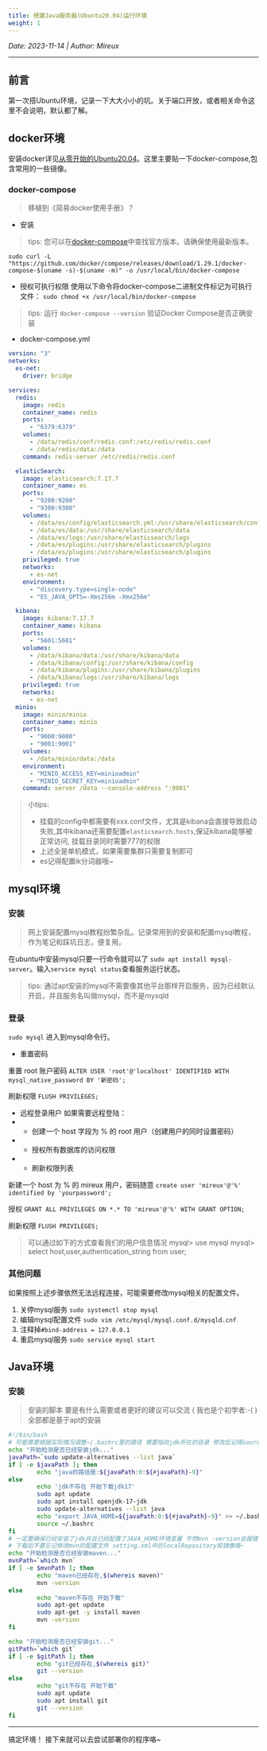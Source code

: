 ```yaml
---
title: 搭建Java服务器(Ubuntu20.04)运行环境
weight: 1
---
```


*Date: 2023-11-14 | Author: Mireux*
___

## 前言

第一次搭Ubuntu环境，记录一下大大小小的坑。关于端口开放，或者相关命令这里不会说明，默认都了解。

## docker环境

安装docker详见[从零开始的Ubuntu20.04](https://samomi0.github.io/docs/GetStartWithUbuntu/)。这里主要贴一下docker-compose,包含常用的一些镜像。
### docker-compose

> 移植到《简易docker使用手册》？

- 安装
>tips: 您可以在[docker-compose](https://github.com/docker/compose/releases)中查找官方版本。请确保使用最新版本。
```
sudo curl -L "https://github.com/docker/compose/releases/download/1.29.1/docker-compose-$(uname -s)-$(uname -m)" -o /usr/local/bin/docker-compose
```
- 授权可执行权限 
使用以下命令将docker-compose二进制文件标记为可执行文件：
`sudo chmod +x /usr/local/bin/docker-compose`
> tips: 运行 `docker-compose --version` 验证Docker Compose是否正确安装

- docker-compose.yml
``` yml
version: "3"
networks:
  es-net:
    driver: bridge

services:
  redis:
    image: redis
    container_name: redis
    ports:
      - "6379:6379"
    volumes:
      - /data/redis/conf/redis.conf:/etc/redis/redis.conf
      - /data/redis/data:/data
    command: redis-server /etc/redis/redis.conf

  elasticSearch:
    image: elasticsearch:7.17.7
    container_name: es
    ports:
      - "9200:9200"
      - "9300:9300"
    volumes:
      - /data/es/config/elasticsearch.yml:/usr/share/elasticsearch/config/elasticsearch.yml
      - /data/es/data:/usr/share/elasticsearch/data
      - /data/es/logs:/usr/share/elasticsearch/logs
      - /data/es/plugins:/usr/share/elasticsearch/plugins
      - /data/es/plugins:/usr/share/elasticsearch/plugins
    privileged: true
    networks:
      - es-net
    environment:
      - "discovery.type=single-node"
      - "ES_JAVA_OPTS=-Xms256m -Xmx256m"

  kibana:
    image: kibana:7.17.7
    container_name: kibana
    ports:
      - "5601:5601"
    volumes:
      - /data/kibana/data:/usr/share/kibana/data
      - /data/kibana/config:/usr/share/kibana/config
      - /data/kibana/plugins:/usr/share/kibana/plugins
      - /data/kibana/logs:/usr/share/kibana/logs
    privileged: true
    networks:
      - es-net
  minio:
    image: minio/minio
    container_name: minio
    ports:
      - "9000:9000"
      - "9001:9001"
    volumes:
      - /data/minio/data:/data
    environment:
      - "MINIO_ACCESS_KEY=minioadmin"
      - "MINIO_SECRET_KEY=minioadmin"
    command: server /data --console-address ":9001"
```
> 小tips:
> - 挂载的config中都需要有xxx.conf文件，尤其是kibana会直接导致启动失败,其中kibana还需要配置`elasticsearch.hosts`,保证kibana能够被正常访问, 挂载目录同时需要777的权限
> - 上述全是单机模式，如果需要集群只需要复制即可
> - es记得配置ik分词器哦~


## mysql环境

### 安装

> 网上安装配置mysql教程纷繁杂乱。记录常用到的安装和配置mysql教程，作为笔记和踩坑日志，便复用。

在ubuntu中安装mysql只要一行命令就可以了 `sudo apt install mysql-server`。输入`service mysql status`查看服务运行状态。

> tips: 通过apt安装的mysql不需要像其他平台那样开启服务，因为已经默认开启，并且服务名叫做mysql，而不是mysqld

### 登录
`sudo mysql` 进入到mysql命令行。

- 重置密码

重置 root 账户密码
`ALTER USER 'root'@'localhost' IDENTIFIED WITH mysql_native_password BY '新密码';`

刷新权限
`FLUSH PRIVILEGES;`

- 远程登录用户
如果需要远程登陆：
- - 创建一个 host 字段为 % 的 root 用户（创建用户的同时设置密码）
- - 授权所有数据库的访问权限
- - 刷新权限列表

新建一个 host 为 % 的 mireux 用户，密码随意 
`create user 'mireux'@'%' identified by 'yourpassword';`

授权
`GRANT ALL PRIVILEGES ON *.* TO 'mireux'@'%' WITH GRANT OPTION;`

刷新权限
`FLUSH PRIVILEGES;`
 
> 可以通过如下的方式查看我们的用户信息情况
> mysql> use mysql
> mysql> select host,user,authentication_string from user;

### 其他问题

如果按照上述步骤依然无法远程连接，可能需要修改mysql相关的配置文件。
1. 关停mysql服务 `sudo systemctl stop mysql`
2. 编辑mysql配置文件 `sudo vim /etc/mysql/mysql.conf.d/mysqld.cnf`
3. 注释掉`#bind-address = 127.0.0.1` 
4. 重启mysql服务 `sudo service mysql start`

## Java环境

### 安装

> 安装的脚本 要是有什么需要或者更好的建议可以交流 ( 我也是个初学者:-( )
> 全部都是基于apt的安装

```bash
#!/bin/bash
# 可能需要根据实际情况调整~/.bashrc里的路径 需要指向jdk所在的目录 修改后记得source
echo "开始检测是否已经安装jdk..."
javaPath=`sudo update-alternatives --list java`
if [ -e $javaPath ]; then
        echo "java的路径是:${javaPath:0:${#javaPath}-9}"
else
        echo 'jdk不存在 开始下载jdk17'
        sudo apt update
        sudo apt install openjdk-17-jdk
        sudo update-alternatives --list java
        echo "export JAVA_HOME=${javaPath:0:${#javaPath}-9}" >> ~/.bashrc
        source ~/.bashrc
fi
# 一定要确保已经安装了jdk并且已经配置了JAVA_HOME环境变量 不然mvn -version会报错
# 下载后不要忘记修改mvn的配置文件 setting.xml中的localRepository和镜像哦~
echo "开始检测是否已经安装maven..."
mvnPath=`which mvn`
if [ -e $mvnPath ]; then
        echo "maven已经存在,$(whereis maven)"
        mvn -version
else
        echo "maven不存在 开始下载"
        sudo apt-get update
        sudo apt-get -y install maven
        mvn -version
fi

echo "开始检测是否已经安装git..."
gitPath=`which git`
if [ -e $gitPath ]; then
        echo "git已经存在,$(whereis git)"
        git --version
else
        echo "git不存在 开始下载"
        sudo apt update
        sudo apt install git
        git --version
fi
```

---
搞定环境！ 接下来就可以去尝试部署你的程序咯~